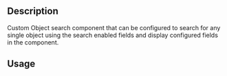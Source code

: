 ## Description

Custom Object search component that can be configured to search for any single object using the search enabled fields and display configured fields in the component.

## Usage




